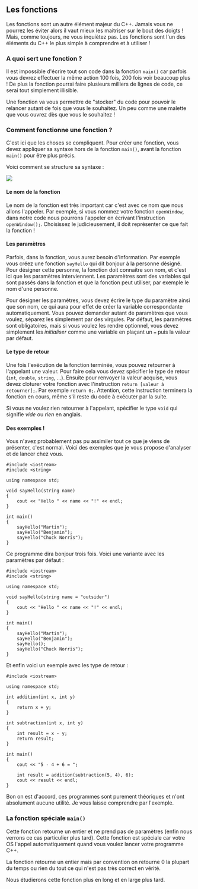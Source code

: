 ## Les fonctions

Les fonctions sont un autre élément majeur du C++. Jamais vous ne pourrez les
éviter alors il vaut mieux les maitriser sur le bout des doigts ! Mais, comme
toujours, ne vous inquiètez pas. Les fonctions sont l'un des éléments du C++ le
plus simple à comprendre et à utiliser !

### A quoi sert une fonction ?

Il est impossible d'écrire tout son code dans la fonction ```main()``` car
parfois vous devrez effectuer la même action 100 fois, 200 fois voir beaucoup
plus ! De plus la fonction pourrai faire plusieurs milliers de lignes de code,
ce serai tout simplement illisible.

Une fonction va vous permettre de "stocker" du code pour pouvoir le relancer
autant de fois que vous le souhaitez. Un peu comme une malette que vous ouvrez
dès que vous le souhaitez !

### Comment fonctionne une fonction ?

C'est ici que les choses se compliquent. Pour créer une fonction, vous devez
appliquer sa syntaxe hors de la fonction ```main()```, avant la fonction 
```main()``` pour être plus précis.

Voici comment se structure sa syntaxe :

![](2_9_les_fonctions.png)

#### Le nom de la fonction

Le nom de la fonction est très important car c'est avec ce nom que nous allons
l'appeler. Par exemple, si vous nommez votre fonction ```openWindow```, dans
notre code nous pourrons l'appeler en écrivant l'instruction ```openWindow();```.
Choisissez le judicieusement, il doit représenter ce que fait la fonction !

#### Les paramètres

Parfois, dans la fonction, vous aurez besoin d'information. Par exemple vous
créez une fonction ```sayHello``` qui dit bonjour à la personne désigné. Pour
désigner cette personne, la fonction doit connaitre son nom, et c'est ici que
les paramètres interviennent. Les paramètres sont des variables qui sont passés
dans la fonction et que la fonction peut utiliser, par exemple le nom d'une
personne.

Pour désigner les paramètres, vous devez écrire le type du paramètre ainsi que
son nom, ce qui aura pour effet de créer la variable correspondante
automatiquement. Vous pouvez demander autant de paramètres que vous voulez,
séparez les simplement par des virgules. Par défaut, les paramètres sont
obligatoires, mais si vous voulez les rendre optionnel, vous devez simplement
les *initialiser* comme une variable en plaçant un ```=``` puis la valeur par
défaut.

#### Le type de retour

Une fois l'exécution de la fonction terminée, vous pouvez retourner à l'appelant
une valeur. Pour faire cela vous devez spécifier le type de retour (```int```,
```double```, ```string```, ...). Ensuite pour renvoyer la valeur acquise, vous
devez cloturer votre fonction avec l'instruction ```return [valeur à retourner];```.
Par exemple ```return 0;```. Attention, cette instruction terminera la fonction
en cours, même s'il reste du code à exécuter par la suite.

Si vous ne voulez rien retourner à l'appelant, spécifier le type ```void``` qui
signifie *vide* ou *rien* en anglais.

#### Des exemples !

Vous n'avez probablement pas pu assimiler tout ce que je viens de présenter, c'est
normal. Voici des exemples que je vous propose d'analyser et de lancer chez vous.

    #include <iostream>
    #include <string>
    
    using namespace std;
    
    void sayHello(string name)
    {
        cout << "Hello " << name << "!" << endl;
    }
    
    int main()
    {
        sayHello("Martin");
        sayHello("Benjamin");
        sayHello("Chuck Norris");
    }
    
Ce programme dira bonjour trois fois. Voici une variante avec les paramètres par
défaut :

    #include <iostream>
    #include <string>
    
    using namespace std;
    
    void sayHello(string name = "outsider")
    {
        cout << "Hello " << name << "!" << endl;
    }
    
    int main()
    {
        sayHello("Martin");
        sayHello("Benjamin");
        sayHello();
        sayHello("Chuck Norris");
    }

Et enfin voici un exemple avec les type de retour :

    #include <iostream>
    
    using namespace std;
    
    int addition(int x, int y)
    {
        return x + y;
    }
    
    int subtraction(int x, int y)
    {
        int result = x - y;
        return result;
    }
    
    int main()
    {
        cout << "5 - 4 + 6 = ";
    
        int result = addition(subtraction(5, 4), 6);
        cout << result << endl;
    }
    
Bon on est d'accord, ces programmes sont purement théoriques et n'ont absolument
aucune utilité. Je vous laisse comprendre par l'exemple.

### La fonction spéciale ```main()```

Cette fonction retourne un entier et ne prend pas de paramètres (enfin nous
verrons ce cas particulier plus tard). Cette fonction est spéciale car votre
OS l'appel automatiquement quand vous voulez lancer votre programme C++.

La fonction retourne un entier mais par convention on retourne 0 la plupart
du temps ou rien du tout ce qui n'est pas très correct en vérité.

Nous étudierons cette fonction plus en long et en large plus tard.